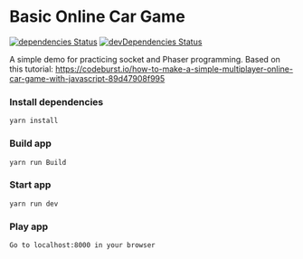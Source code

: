 # Basic Online Car Game

[![dependencies Status](https://david-dm.org/mstop4/video-puzzle/status.svg)](https://david-dm.org/mstop4/basic-online-car-game)
[![devDependencies Status](https://david-dm.org/mstop4/video-puzzle/dev-status.svg)](https://david-dm.org/mstop4/basic-online-car-game?type=dev)

A simple demo for practicing socket and Phaser programming. Based on this tutorial: https://codeburst.io/how-to-make-a-simple-multiplayer-online-car-game-with-javascript-89d47908f995

### Install dependencies

`yarn install`

### Build app

`yarn run Build`

### Start app

`yarn run dev`

### Play app

`Go to localhost:8000 in your browser`

